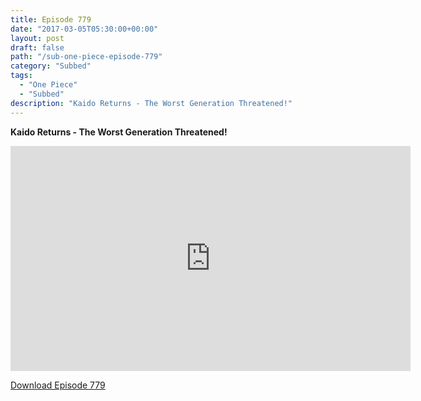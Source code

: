 ```yaml
---
title: Episode 779
date: "2017-03-05T05:30:00+00:00"
layout: post
draft: false
path: "/sub-one-piece-episode-779"
category: "Subbed"
tags:
  - "One Piece"
  - "Subbed"
description: "Kaido Returns - The Worst Generation Threatened!"
---
```


**Kaido Returns - The Worst Generation Threatened!**

<iframe width="640" height="360" src="https://www.rapidvideo.com/e/G6FRPGW93O" frameborder="0" marginwidth=0 marginheight=0 scrolling=no allowfullscreen></iframe>

<a href="http://ouo.io/qs/eCodkFEQ?s=https://rapidvid.to/d/https://www.rapidvideo.com/e/G6FRPGW93O">Download Episode 779</a>
